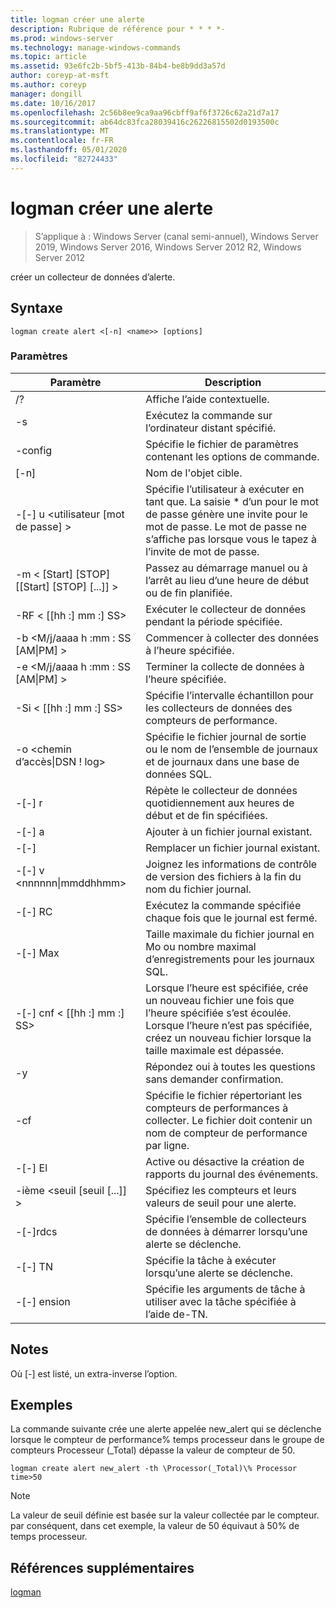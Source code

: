```yaml
---
title: logman créer une alerte
description: Rubrique de référence pour * * * *-
ms.prod: windows-server
ms.technology: manage-windows-commands
ms.topic: article
ms.assetid: 93e6fc2b-5bf5-413b-84b4-be8b9dd3a57d
author: coreyp-at-msft
ms.author: coreyp
manager: dongill
ms.date: 10/16/2017
ms.openlocfilehash: 2c56b8ee9ca9aa96cbff9af6f3726c62a21d7a17
ms.sourcegitcommit: ab64dc83fca28039416c26226815502d0193500c
ms.translationtype: MT
ms.contentlocale: fr-FR
ms.lasthandoff: 05/01/2020
ms.locfileid: "82724433"
---
```

# <a name="logman-create-alert"></a>logman créer une alerte

> S’applique à : Windows Server (canal semi-annuel), Windows Server 2019, Windows Server 2016, Windows Server 2012 R2, Windows Server 2012

créer un collecteur de données d’alerte.  

## <a name="syntax"></a>Syntaxe  
```  
logman create alert <[-n] <name>> [options]  
```  
### <a name="parameters"></a>Paramètres  

|                 Paramètre                  |                                                                               Description                                                                               |
|--------------------------------------------|-------------------------------------------------------------------------------------------------------------------------------------------------------------------------|
|                     /?                     |                                                                    Affiche l’aide contextuelle.                                                                     |
|             -s<computer name>             |                                                          Exécutez la commande sur l’ordinateur distant spécifié.                                                          |
|              -config <value>               |                                                         Spécifie le fichier de paramètres contenant les options de commande.                                                         |
|                [-n]<name>                 |                                                                       Nom de l'objet cible.                                                                        |
|          -[-] u <utilisateur [mot de passe] >           | Spécifie l’utilisateur à exécuter en tant que. La saisie \* d’un pour le mot de passe génère une invite pour le mot de passe. Le mot de passe ne s’affiche pas lorsque vous le tapez à l’invite de mot de passe. |
| -m < [Start] [STOP] [[Start] [STOP] [...]] > |                                                Passez au démarrage manuel ou à l’arrêt au lieu d’une heure de début ou de fin planifiée.                                                 |
|             -RF < [[hh :] mm :] SS>             |                                                        Exécuter le collecteur de données pendant la période spécifiée.                                                         |
|     -b <M/j/aaaa h :mm : SS [AM&#124;PM] >      |                                                              Commencer à collecter des données à l’heure spécifiée.                                                               |
|     -e <M/j/aaaa h :mm : SS [AM&#124;PM] >      |                                                               Terminer la collecte de données à l’heure spécifiée.                                                                |
|             -Si < [[hh :] mm :] SS>             |                                                 Spécifie l’intervalle échantillon pour les collecteurs de données des compteurs de performance.                                                  |
|           -o <chemin d’accès&#124;DSN ! log>           |                                              Spécifie le fichier journal de sortie ou le nom de l’ensemble de journaux et de journaux dans une base de données SQL.                                               |
|                   -[-] r                    |                                                  Répète le collecteur de données quotidiennement aux heures de début et de fin spécifiées.                                                  |
|                   -[-] a                    |                                                                     Ajouter à un fichier journal existant.                                                                     |
|                   -[-]                   |                                                                     Remplacer un fichier journal existant.                                                                     |
|        -[-] v <nnnnnn&#124;mmddhhmm>        |                                                   Joignez les informations de contrôle de version des fichiers à la fin du nom du fichier journal.                                                   |
|               -[-] RC<task>                |                                                         Exécutez la commande spécifiée chaque fois que le journal est fermé.                                                          |
|              -[-] Max <value>               |                                                 Taille maximale du fichier journal en Mo ou nombre maximal d’enregistrements pour les journaux SQL.                                                  |
|           -[-] cnf < [[hh :] mm :] SS>           |     Lorsque l’heure est spécifiée, crée un nouveau fichier une fois que l’heure spécifiée s’est écoulée. Lorsque l’heure n’est pas spécifiée, créez un nouveau fichier lorsque la taille maximale est dépassée.     |
|                     -y                     |                                                             Répondez oui à toutes les questions sans demander confirmation.                                                              |
|               -cf<filename>               |                       Spécifie le fichier répertoriant les compteurs de performances à collecter. Le fichier doit contenir un nom de compteur de performance par ligne.                        |
|                   -[-] El                   |                                                                Active ou désactive la création de rapports du journal des événements.                                                                 |
|     -ième <seuil [seuil [...]] >      |                                                        Spécifiez les compteurs et leurs valeurs de seuil pour une alerte.                                                        |
|              -[-]rdcs<name>               |                                                     Spécifie l’ensemble de collecteurs de données à démarrer lorsqu’une alerte se déclenche.                                                      |
|               -[-] TN<task>                |                                                             Spécifie la tâche à exécuter lorsqu’une alerte se déclenche.                                                              |
|            -[-] ension<argument>             |                                               Spécifie les arguments de tâche à utiliser avec la tâche spécifiée à l’aide de-TN.                                                |

## <a name="remarks"></a>Notes   
Où [-] est listé, un extra-inverse l’option.  
## <a name="examples"></a>Exemples  
La commande suivante crée une alerte appelée new_alert qui se déclenche lorsque le compteur de performance% temps processeur dans le groupe de compteurs Processeur (_Total) dépasse la valeur de compteur de 50.  
```  
logman create alert new_alert -th \Processor(_Total)\% Processor time>50  
```  
> [!NOTE]
> La valeur de seuil définie est basée sur la valeur collectée par le compteur. par conséquent, dans cet exemple, la valeur de 50 équivaut à 50% de temps processeur.  
> ## <a name="additional-references"></a>Références supplémentaires  
> [logman](logman.md)  
